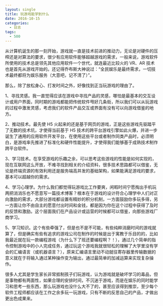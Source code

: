 ```yaml
---
layout: single
title: 玩游戏能学到什么
date: 2016-10-15
categories:
  - 日志
tags:
  - 500
---
```


从计算机诞生的那一刻开始，游戏就一直是技术前进的推动力，无论是对硬件的压榨还是对算法的要求，很少有应用软件能够超越游戏的需求，一般来说，游戏软件所使用的技术总是领先其他应用软件一个世代，就连最近比较火的 VR、AR 技术也是首先从游戏开始的。还记得乔布斯大神说过：“全民娱乐是最终需求，一切技术最终都将为娱乐服务（大意吧，记不清了）”。

那么，除了放松身心、打发时间之外，好像找到正当玩游戏的理由了。

1、寻找灵感。我一直觉得应该在游戏中寻找产品的灵感，哪怕是最基本的交互设计或用户界面，同时期的游戏都能把传统软件甩好几条街，所以我们可以从玩游戏的过程中激发灵感，考虑我们的软件产品交互或界面有没有可以向游戏借鉴的地方。

2、推动技术。最先使 H5 火起来的还是基于网页的游戏，正是这些游戏先驱踏平了无数的技术坑，才使得当前基于 H5 技术的跨平台游戏引擎如此火爆，并进一步诞生了通用的应用软件开发平台，在使用这些平台或者制作同类产品时，必须明白，是游戏率先推进了标准化和硬件性能提升，才使得我们能够基于成熟技术制作跨平台软件。

3、学习技术。在享受游戏的乐趣之余，可以思考这些游戏的性能是如何实现的，现在互联网这么开放，不难寻找到相关的介绍资料，很多技术思路都可以借鉴，无论是终端资源的有效利用还是服务端高并发的基础架构，如果能满足游戏的要求，基本可以超越你的需求。

4、学习心理学。为什么我们都觉得玩游戏比工作要爽，闲暇时间宁愿掏出手机玩两把消消乐也不愿意写一篇技术博客？根本在于游戏的设计符合心理学中人们对正向激励的需求，大部分游戏都设置有精妙的积分机制，一方面鼓励你多玩多得，另一方面让你不由自主的愿意付出时间和金钱，都是因为你在这个过程中获得了及时的反馈和激励。这个层面我们在产品设计或运营的时候都可以借鉴，向那些游戏厂商学习。

5、学习知识。这个有些牵强了，但是也不是不可能，有些纯粹消磨时间的游戏就算了，但是确实有些有追求的游戏公司在制作的时候是出于寓教于乐目的的，比如我最近就在玩一款编程游戏（为什么下了班还要编程啊？！），通过几个简单的指令控制游戏中的小人完成任务，通过玩这个游戏我就很轻松的理解了大学里没有学会的汇编语言（或机器语言？），原来汇编语言里动不动就往寄存器里传输数据的意义就在于将输入通过某种操作变为输出，通过最简单的加减运算来实现复杂操作。

很多人尤其是学生家长非常抵制孩子们玩游戏，认为游戏就是破坏学习的毒品，但是事物都有两面性，如果合理的安排时间，不沉迷于游戏，而是在娱乐的同时能学习和思考一些东西，那么玩游戏也没什么大不了的，甚至应该得到推崇，至少每个软件工程师都应该在工作之余多玩一玩游戏，只有不断的反思自己的产品，才做出更出色成果来。
